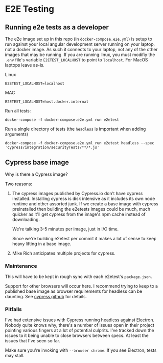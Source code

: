 # E2E Testing

## Running e2e tests as a developer

The e2e image set up in this repo (in `docker-compose.e2e.yml`) is setup to
run against your local angular development server running on your laptop, not a
docker image. As such it connects to your laptop, not any of the other images
that may be running. If you are running linux, you must modifiy the `.env`
file's variable `E2ETEST_LOCALHOST` to point to `localhost`. For MacOS laptops
leave as-is.

Linux
    
    E2ETEST_LOCALHOST=localhost

MAC

    E2ETEST_LOCALHOST=host.docker.internal

Run all tests:

    docker-compose -f docker-compose.e2e.yml run e2etest

Run a single directory of tests (the `headless` is important when adding
arguments)

    docker-compose -f docker-compose.e2e.yml run e2etest headless --spec 'cypress/integration/securityTests/**/*.js'

## Cypress base image

Why is there a Cypress image?

Two reasons:

  1. The cypress images published by Cypress.io don't have cypress installed.
     Installing cypress is disk intensive as it includes its own node runtime
     and other assorted junk. If we create a base image with cypress
     preinstalled then building the e2etests images could be much, much quicker
     as it'll get cypress from the image's npm cache instead of downloading.

     We're talking 3-5 minutes per image, just in I/O time.

     Since we're building e2etest per commit it makes a lot of sense to keep
     heavy lifting in a base image.

  2. Mike Rich anticipates multiple projects for cypress.

### Maintenance

This will have to be kept in rough sync with each e2etest's `package.json`.

Support for other browsers will occur here. I recommend trying to keep to a
published base image as browser requirements for headless can be daunting. See
[cypress github](https://github.com/cypress-io/cypress-docker-images/tree/master/browsers_)
for details.

### Pitfalls

I've had extensive issues with Cypress running headless against Electron. Nobody
quite knows why, there's a number of issues open in their project pointing
various fingers at a lot of potential culprits. I've tracked down the issues to
it being unable to close browsers between specs. At least the issues that I've
seen so far.

Make sure you're invoking with `--browser chrome`. If you see Electron, tests
may stall.
